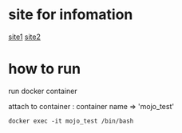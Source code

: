 # site for infomation

[site1](https://medium.com/@1ce.mironov/how-to-install-mojo-locally-using-docker-5346bc23a9fe)
[site2](https://www.youtube.com/watch?v=5Sm9IVMet9c)

# how to run

run docker container

attach to container : container name => 'mojo_test'

```
docker exec -it mojo_test /bin/bash
```
